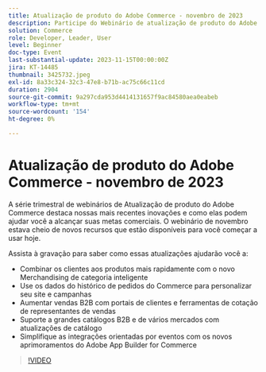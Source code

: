 ```yaml
---
title: Atualização de produto do Adobe Commerce - novembro de 2023
description: Participe do Webinário de atualização de produto do Adobe Commerce para saber como estamos transformando a plataforma com muitos recursos novos e interessantes! Mostraremos as mais recentes inovações da Commerce e como elas ajudarão você a aumentar as vendas, dinamizar o desenvolvimento e aumentar o desempenho.
solution: Commerce
role: Developer, Leader, User
level: Beginner
doc-type: Event
last-substantial-update: 2023-11-15T00:00:00Z
jira: KT-14485
thumbnail: 3425732.jpeg
exl-id: 8a33c324-32c3-47e8-b71b-ac75c66c11cd
duration: 2904
source-git-commit: 9a297cda953d4414131657f9ac84580aea0eabeb
workflow-type: tm+mt
source-wordcount: '154'
ht-degree: 0%

---
```


# Atualização de produto do Adobe Commerce - novembro de 2023

A série trimestral de webinários de Atualização de produto do Adobe Commerce destaca nossas mais recentes inovações e como elas podem ajudar você a alcançar suas metas comerciais. O webinário de novembro estava cheio de novos recursos que estão disponíveis para você começar a usar hoje.

Assista à gravação para saber como essas atualizações ajudarão você a:

* Combinar os clientes aos produtos mais rapidamente com o novo Merchandising de categoria inteligente
* Use os dados do histórico de pedidos do Commerce para personalizar seu site e campanhas
* Aumentar vendas B2B com portais de clientes e ferramentas de cotação de representantes de vendas
* Suporte a grandes catálogos B2B e de vários mercados com atualizações de catálogo
* Simplifique as integrações orientadas por eventos com os novos aprimoramentos do Adobe App Builder for Commerce

>[!VIDEO](https://video.tv.adobe.com/v/3425732/?learn=on)
